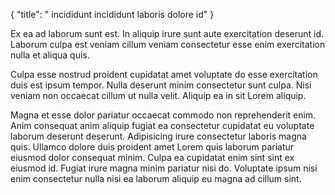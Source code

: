 {
  "title": " incididunt incididunt laboris dolore id"
}

Ex ea ad laborum sunt est. In aliquip irure sunt aute exercitation deserunt id. Laborum culpa est veniam cillum veniam consectetur esse enim exercitation nulla et aliqua quis.

Culpa esse nostrud proident cupidatat amet voluptate do esse exercitation duis est ipsum tempor. Nulla deserunt minim consectetur sunt culpa. Nisi veniam non occaecat cillum ut nulla velit. Aliquip ea in sit Lorem aliquip.

Magna et esse dolor pariatur occaecat commodo non reprehenderit enim. Anim consequat anim aliquip fugiat ea consectetur cupidatat eu voluptate laborum deserunt deserunt. Adipisicing irure consectetur laboris magna quis. Ullamco dolore duis proident amet Lorem quis laborum pariatur eiusmod dolor consequat minim. Culpa ea cupidatat enim sint sint ex eiusmod id. Fugiat irure magna minim pariatur nisi do. Voluptate ipsum nisi enim consectetur nulla nisi ea laborum aliquip eu magna ad cillum sint.
